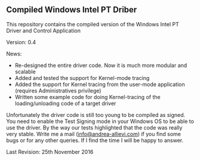 <h2>Compiled Windows Intel PT Driber</h2>

<p>This repository contains the compiled version of the Windows Intel PT Driver and Control Application</p>
<p>Version: 0.4</p>
<p>News:
<ul>
   <li>Re-designed the entire driver code. Now it is much more modular and scalable</li>
   <li>Added and tested the support for Kernel-mode tracing</li>
   <li>Added the support for Kernel tracing from the user-mode application (requires Administratives privilege)</li>
   <li>Written some example code for doing Kernel-tracing of the loading/unloading code of a target driver</li>
</ul></p>
<p>Unfortunately the driver code is still too young to be compiled as signed. 
You need to enable the Test Signing mode in your Windows OS to be able to use the driver.
By the way our tests highlighted that the code was really very stable.
Write me a mail (<a href="mailto:info@andrea-allievi.com">info@andrea-allievi.com</a>) if you find some bugs or for any other queries.
If I find the time I will be happy to answer.
</p>
<p>Last Revision: 25th November 2016</p>

